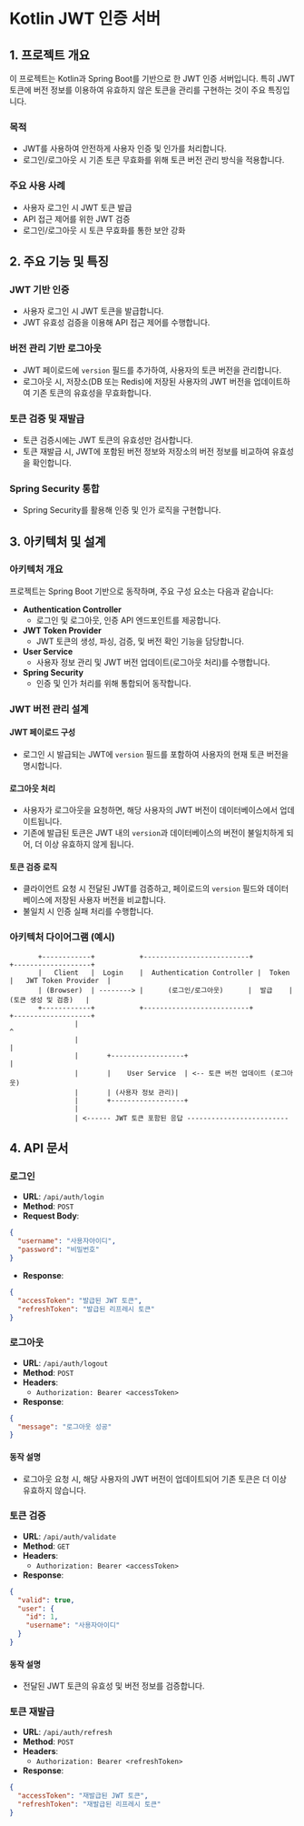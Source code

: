 # Kotlin JWT 인증 서버

## 1. 프로젝트 개요
이 프로젝트는 Kotlin과 Spring Boot를 기반으로 한 JWT 인증 서버입니다.
특히 JWT 토큰에 버전 정보를 이용하여 유효하지 않은 토큰을 관리를 구현하는 것이 주요 특징입니다.

### 목적
- JWT를 사용하여 안전하게 사용자 인증 및 인가를 처리합니다.
- 로그인/로그아웃 시 기존 토큰 무효화를 위해 토큰 버전 관리 방식을 적용합니다.

### 주요 사용 사례
- 사용자 로그인 시 JWT 토큰 발급
- API 접근 제어를 위한 JWT 검증
- 로그인/로그아웃 시 토큰 무효화를 통한 보안 강화

## 2. 주요 기능 및 특징
### JWT 기반 인증
- 사용자 로그인 시 JWT 토큰을 발급합니다.
- JWT 유효성 검증을 이용해 API 접근 제어를 수행합니다.

### 버전 관리 기반 로그아웃
- JWT 페이로드에 `version` 필드를 추가하여, 사용자의 토큰 버전을 관리합니다.
- 로그아웃 시, 저장소(DB 또는 Redis)에 저장된 사용자의 JWT 버전을 업데이트하여 기존 토큰의 유효성을 무효화합니다.

### 토큰 검증 및 재발급
- 토큰 검증시에는 JWT 토큰의 유효성만 검사합니다.
- 토큰 재발급 시, JWT에 포함된 버전 정보와 저장소의 버전 정보를 비교하여 유효성을 확인합니다.

### Spring Security 통합
- Spring Security를 활용해 인증 및 인가 로직을 구현합니다.

## 3. 아키텍처 및 설계
### 아키텍처 개요
프로젝트는 Spring Boot 기반으로 동작하며, 주요 구성 요소는 다음과 같습니다:

- **Authentication Controller**
    - 로그인 및 로그아웃, 인증 API 엔드포인트를 제공합니다.
- **JWT Token Provider**
    - JWT 토큰의 생성, 파싱, 검증, 및 버전 확인 기능을 담당합니다.
- **User Service**
    - 사용자 정보 관리 및 JWT 버전 업데이트(로그아웃 처리)를 수행합니다.
- **Spring Security**
    - 인증 및 인가 처리를 위해 통합되어 동작합니다.

### JWT 버전 관리 설계
#### JWT 페이로드 구성
- 로그인 시 발급되는 JWT에 `version` 필드를 포함하여 사용자의 현재 토큰 버전을 명시합니다.

#### 로그아웃 처리
- 사용자가 로그아웃을 요청하면, 해당 사용자의 JWT 버전이 데이터베이스에서 업데이트됩니다.
- 기존에 발급된 토큰은 JWT 내의 `version`과 데이터베이스의 버전이 불일치하게 되어, 더 이상 유효하지 않게 됩니다.

#### 토큰 검증 로직
- 클라이언트 요청 시 전달된 JWT를 검증하고, 페이로드의 `version` 필드와 데이터베이스에 저장된 사용자 버전을 비교합니다.
- 불일치 시 인증 실패 처리를 수행합니다.

### 아키텍처 다이어그램 (예시)
```
       +------------+           +--------------------------+           +-------------------+
       |   Client   |  Login    |  Authentication Controller |  Token   |   JWT Token Provider  |
       | (Browser)  | --------> |      (로그인/로그아웃)      |  발급    |  (토큰 생성 및 검증)   |
       +------------+           +--------------------------+           +-------------------+
                |                                                        ^
                |                                                        |
                |       +------------------+                             |
                |       |    User Service  | <-- 토큰 버전 업데이트 (로그아웃)
                |       | (사용자 정보 관리)|
                |       +------------------+
                |
                | <------ JWT 토큰 포함된 응답 -------------------------
```

## 4. API 문서

### 로그인
- **URL**: `/api/auth/login`
- **Method**: `POST`
- **Request Body**:
```json
{
  "username": "사용자아이디",
  "password": "비밀번호"
}
```
- **Response**:
```json
{
  "accessToken": "발급된 JWT 토큰",
  "refreshToken": "발급된 리프레시 토큰"
}
```

### 로그아웃
- **URL**: `/api/auth/logout`
- **Method**: `POST`
- **Headers**:
    - `Authorization: Bearer <accessToken>`
- **Response**:
```json
{
  "message": "로그아웃 성공"
}
```

#### 동작 설명
- 로그아웃 요청 시, 해당 사용자의 JWT 버전이 업데이트되어 기존 토큰은 더 이상 유효하지 않습니다.

### 토큰 검증
- **URL**: `/api/auth/validate`
- **Method**: `GET`
- **Headers**:
    - `Authorization: Bearer <accessToken>`
- **Response**:
```json
{
  "valid": true,
  "user": {
    "id": 1,
    "username": "사용자아이디"
  }
}
```

#### 동작 설명
- 전달된 JWT 토큰의 유효성 및 버전 정보를 검증합니다.

### 토큰 재발급 
- **URL**: `/api/auth/refresh`
- **Method**: `POST`
- **Headers**:
    - `Authorization: Bearer <refreshToken>`
- **Response**:
```json
{
  "accessToken": "재발급된 JWT 토큰",
  "refreshToken": "재발급된 리프레시 토큰"
}